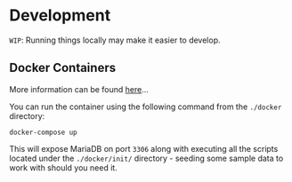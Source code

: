 # Development
`WIP`: Running things locally may make it easier to develop.

## Docker Containers
More information can be found [here](https://hub.docker.com/_/mariadb)...

You can run the container using the following command from the `./docker` directory:

```shell
docker-compose up
```

This will expose MariaDB on port `3306` along with executing all the scripts located under the `./docker/init/` directory - seeding some sample data to work with should you need it.
